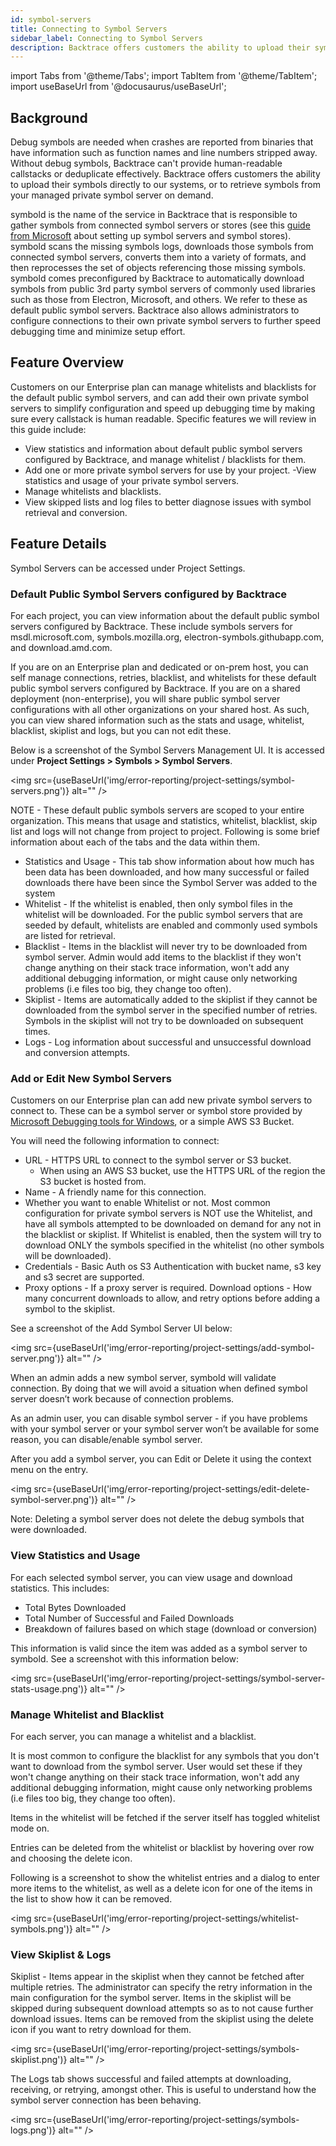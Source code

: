 ```yaml
---
id: symbol-servers
title: Connecting to Symbol Servers
sidebar_label: Connecting to Symbol Servers
description: Backtrace offers customers the ability to upload their symbols directly to our systems, or to retrieve symbols from your managed private symbol server on demand.
---
```


import Tabs from '@theme/Tabs';
import TabItem from '@theme/TabItem';
import useBaseUrl from '@docusaurus/useBaseUrl';

## Background

Debug symbols are needed when crashes are reported from binaries that have information such as function names and line numbers stripped away. Without debug symbols, Backtrace can't provide human-readable callstacks or deduplicate effectively. Backtrace offers customers the ability to upload their symbols directly to our systems, or to retrieve symbols from your managed private symbol server on demand.

symbold is the name of the service in Backtrace that is responsible to gather symbols from connected symbol servers or stores (see this [guide from Microsoft](https://docs.microsoft.com/en-us/windows/win32/debug/symbol-servers-and-symbol-stores) about setting up symbol servers and symbol stores). symbold scans the missing symbols logs, downloads those symbols from connected symbol servers, converts them into a variety of formats, and then reprocesses the set of objects referencing those missing symbols. symbold comes preconfigured by Backtrace to automatically download symbols from public 3rd party symbol servers of commonly used libraries such as those from Electron, Microsoft, and others. We refer to these as default public symbol servers. Backtrace also allows administrators to configure connections to their own private symbol servers to further speed debugging time and minimize setup effort.

## Feature Overview

Customers on our Enterprise plan can manage whitelists and blacklists for the default public symbol servers, and can add their own private symbol servers to simplify configuration and speed up debugging time by making sure every callstack is human readable. Specific features we will review in this guide include:

- View statistics and information about default public symbol servers configured by Backtrace, and manage whitelist / blacklists for them.
- Add one or more private symbol servers for use by your project.
  -View statistics and usage of your private symbol servers.
- Manage whitelists and blacklists.
- View skipped lists and log files to better diagnose issues with symbol retrieval and conversion.

## Feature Details

Symbol Servers can be accessed under Project Settings.

### Default Public Symbol Servers configured by Backtrace

For each project, you can view information about the default public symbol servers configured by Backtrace. These include symbols servers for msdl.microsoft.com, symbols.mozilla.org, electron-symbols.githubapp.com, and download.amd.com.

If you are on an Enterprise plan and dedicated or on-prem host, you can self manage connections, retries, blacklist, and whitelists for these default public symbol servers configured by Backtrace. If you are on a shared deployment (non-enterprise), you will share public symbol server configurations with all other organizations on your shared host. As such, you can view shared information such as the stats and usage, whitelist, blacklist, skiplist and logs, but you can not edit these.

Below is a screenshot of the Symbol Servers Management UI. It is accessed under **Project Settings > Symbols > Symbol Servers**.

<img src={useBaseUrl('img/error-reporting/project-settings/symbol-servers.png')} alt="" />

NOTE - These default public symbols servers are scoped to your entire organization. This means that usage and statistics, whitelist, blacklist, skip list and logs will not change from project to project. Following is some brief information about each of the tabs and the data within them.

- Statistics and Usage - This tab show information about how much has been data has been downloaded, and how many successful or failed downloads there have been since the Symbol Server was added to the system
- Whitelist - If the whitelist is enabled, then only symbol files in the whitelist will be downloaded. For the public symbol servers that are seeded by default, whitelists are enabled and commonly used symbols are listed for retrieval.
- Blacklist - Items in the blacklist will never try to be downloaded from symbol server. Admin would add items to the blacklist if they won't change anything on their stack trace information, won't add any additional debugging information, or might cause only networking problems (i.e files too big, they change too often).
- Skiplist - Items are automatically added to the skiplist if they cannot be downloaded from the symbol server in the specified number of retries. Symbols in the skiplist will not try to be downloaded on subsequent times.
- Logs - Log information about successful and unsuccessful download and conversion attempts.

### Add or Edit New Symbol Servers

Customers on our Enterprise plan can add new private symbol servers to connect to. These can be a symbol server or symbol store provided by [Microsoft Debugging tools for Windows](https://docs.microsoft.com/en-us/windows/win32/debug/symbol-servers-and-symbol-stores), or a simple AWS S3 Bucket.

You will need the following information to connect:

- URL - HTTPS URL to connect to the symbol server or S3 bucket.
  - When using an AWS S3 bucket, use the HTTPS URL of the region the S3 bucket is hosted from.
- Name - A friendly name for this connection.
- Whether you want to enable Whitelist or not. Most common configuration for private symbol servers is NOT use the Whitelist, and have all symbols attempted to be downloaded on demand for any not in the blacklist or skiplist. If Whitelist is enabled, then the system will try to download ONLY the symbols specified in the whitelist (no other symbols will be downloaded).
- Credentials - Basic Auth os S3 Authentication with bucket name, s3 key and s3 secret are supported.
- Proxy options - If a proxy server is required.
  Download options - How many concurrent downloads to allow, and retry options before adding a symbol to the skiplist.

See a screenshot of the Add Symbol Server UI below:

<img src={useBaseUrl('img/error-reporting/project-settings/add-symbol-server.png')} alt="" />

When an admin adds a new symbol server, symbold will validate connection. By doing that we will avoid a situation when defined symbol server doesn’t work because of connection problems.

As an admin user, you can disable symbol server - if you have problems with your symbol server or your symbol server won’t be available for some reason, you can disable/enable symbol server.

After you add a symbol server, you can Edit or Delete it using the context menu on the entry.

<img src={useBaseUrl('img/error-reporting/project-settings/edit-delete-symbol-server.png')} alt="" />

Note: Deleting a symbol server does not delete the debug symbols that were downloaded.

### View Statistics and Usage

For each selected symbol server, you can view usage and download statistics. This includes:

- Total Bytes Downloaded
- Total Number of Successful and Failed Downloads
- Breakdown of failures based on which stage (download or conversion)

This information is valid since the item was added as a symbol server to symbold. See a screenshot with this information below:

<img src={useBaseUrl('img/error-reporting/project-settings/symbol-server-stats-usage.png')} alt="" />

### Manage Whitelist and Blacklist

For each server, you can manage a whitelist and a blacklist.

It is most common to configure the blacklist for any symbols that you don't want to download from the symbol server. User would set these if they won't change anything on their stack trace information, won't add any additional debugging information, might cause only networking problems (i.e files too big, they change too often).

Items in the whitelist will be fetched if the server itself has toggled whitelist mode on.

Entries can be deleted from the whitelist or blacklist by hovering over row and choosing the delete icon.

Following is a screenshot to show the whitelist entries and a dialog to enter more items to the whitelist, as well as a delete icon for one of the items in the list to show how it can be removed.

<img src={useBaseUrl('img/error-reporting/project-settings/whitelist-symbols.png')} alt="" />

### View Skiplist & Logs

Skiplist - Items appear in the skiplist when they cannot be fetched after multiple retries. The administrator can specify the retry information in the main configuration for the symbol server. Items in the skiplist will be skipped during subsequent download attempts so as to not cause further download issues. Items can be removed from the skiplist using the delete icon if you want to retry download for them.

<img src={useBaseUrl('img/error-reporting/project-settings/symbols-skiplist.png')} alt="" />

The Logs tab shows successful and failed attempts at downloading, receiving, or retrying, amongst other. This is useful to understand how the symbol server connection has been behaving.

<img src={useBaseUrl('img/error-reporting/project-settings/symbols-logs.png')} alt="" />

